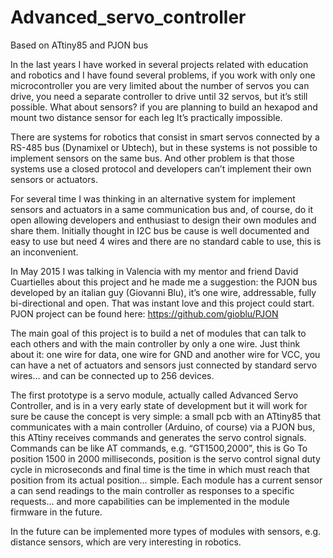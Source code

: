 # Advanced_servo_controller
Based on ATtiny85 and PJON bus

In the last years I have worked in several projects related with education and robotics 
and I have found several problems, if you work with only one microcontroller you are very 
limited about the number of servos you can drive, you need a separate controller to 
drive until 32 servos, but it’s still possible. What about sensors? if you are planning 
to build an hexapod and mount two distance sensor for each leg It’s practically impossible.

There are systems for robotics that consist in smart servos connected by a RS-485 bus 
(Dynamixel or Ubtech), but in these systems is not possible to implement sensors on the 
same bus. And other problem is that those systems use a closed protocol and developers 
can’t implement their own sensors or actuators.

For several time I was thinking in an alternative system for implement sensors and actuators 
in a same communication bus and, of course, do it open allowing developers and enthusiast to 
design their own modules and share them. Initially thought in I2C bus be cause is well 
documented and easy to use but need 4 wires and there are no standard cable to use, this 
is an inconvenient.

In May 2015 I was talking in Valencia with my mentor and friend David Cuartielles about 
this project and he made me a suggestion: the PJON bus developed by an italian guy 
(Giovanni Blu), it’s one wire, addressable, fully bi-directional and open. That was 
instant love and this project could start.
PJON project can be found here: https://github.com/gioblu/PJON

The main goal of this project is to build a net of modules that can talk to each others
and with the main controller by only a one wire. Just think about it: one wire for data, 
one wire for GND and another wire for VCC, you can have a net of actuators and sensors 
just connected by standard servo wires… and can be connected up to 256 devices.

The first prototype is a servo module, actually called Advanced Servo Controller, and 
is in a very early state of development but it will work for sure be cause the concept 
is very simple: a small pcb with an ATtiny85 that communicates with a main controller 
(Arduino, of course) via a PJON bus, this ATtiny receives commands and generates the 
servo control signals. Commands can be like AT commands, e.g. “GT1500,2000”, this is 
Go To position 1500 in 2000 milliseconds, position is the servo control signal duty 
cycle in microseconds and final time is the time in which must reach that position 
from its actual position… simple. Each module has a current sensor a can send readings 
to the main controller as responses to a specific requests… and more capabilities can 
be implemented in the module firmware in the future.

In the future can be implemented more types of modules with sensors, e.g. distance sensors, 
which are very interesting in robotics. 
